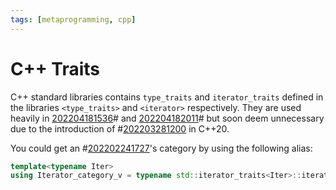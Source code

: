 ```yaml
---
tags: [metaprogramming, cpp]
---
```


# C++ Traits

C++ standard libraries contains `type_traits` and `iterator_traits` defined in
the libraries `<type_traits>` and `<iterator>` respectively. They are used
heavily in [202204181536](202204181536.md)# and [202204182011](202204182011.md)# but soon deem unnecessary due
to the introduction of #[202203281200](202203281200.md) in C++20.

You could get an #[202202241727](202202241727.md)'s category by using the following alias:

```cpp
template<typename Iter>
using Iterator_category_v = typename std::iterator_traits<Iter>::iterator_category;
```
